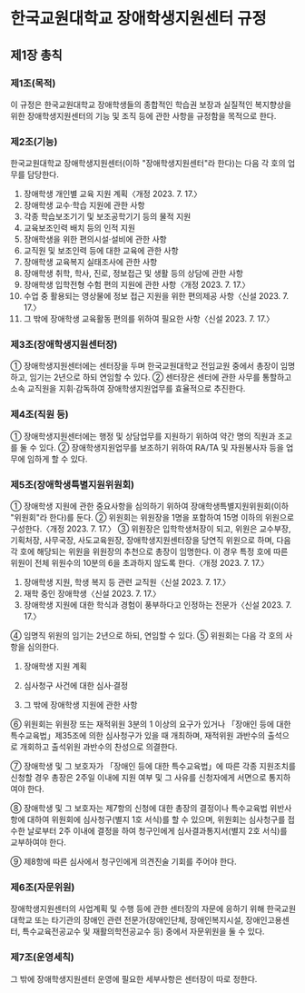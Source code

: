 # 한국교원대학교 장애학생지원센터 규정

## 제1장 총칙

### 제1조(목적)

이 규정은 한국교원대학교 장애학생들의 종합적인 학습권 보장과 실질적인 복지향상을 위한 장애학생지원센터의 기능 및 조직 등에 관한 사항을 규정함을 목적으로 한다.

### 제2조(기능)

한국교원대학교 장애학생지원센터(이하 "장애학생지원센터"라 한다)는 다음 각 호의 업무를 담당한다.

1. 장애학생 개인별 교육 지원 계획〈개정 2023. 7. 17.〉
2. 장애학생 교수·학습 지원에 관한 사항
3. 각종 학습보조기기 및 보조공학기기 등의 물적 지원
4. 교육보조인력 배치 등의 인적 지원
5. 장애학생을 위한 편의시설·설비에 관한 사항
6. 교직원 및 보조인력 등에 대한 교육에 관한 사항
7. 장애학생 교육복지 실태조사에 관한 사항
8. 장애학생 취학, 학사, 진로, 정보접근 및 생활 등의 상담에 관한 사항
9. 장애학생 입학전형 수험 편의 지원에 관한 사항〈개정 2023. 7. 17.〉
10. 수업 중 활용되는 영상물에 정보 접근 지원을 위한 편의제공 사항〈신설 2023. 7. 17.〉
11. 그 밖에 장애학생 교육활동 편의를 위하여 필요한 사항〈신설 2023. 7. 17.〉

### 제3조(장애학생지원센터장)

① 장애학생지원센터에는 센터장을 두며 한국교원대학교 전임교원 중에서 총장이 임명하고, 임기는 2년으로 하되 연임할 수 있다.
② 센터장은 센터에 관한 사무를 통할하고 소속 교직원을 지휘·감독하여 장애학생지원업무를 효율적으로 추진한다.

### 제4조(직원 등)

① 장애학생지원센터에는 행정 및 상담업무를 지원하기 위하여 약간 명의 직원과 조교를 둘 수 있다.
② 장애학생지원업무를 보조하기 위하여 RA/TA 및 자원봉사자 등을 업무에 임하게 할 수 있다.

### 제5조(장애학생특별지원위원회)

① 장애학생 지원에 관한 중요사항을 심의하기 위하여 장애학생특별지원위원회(이하 "위원회"라 한다)를 둔다.
② 위원회는 위원장을 1명을 포함하여 15명 이하의 위원으로 구성한다.〈개정 2023. 7. 17.〉
③ 위원장은 입학학생처장이 되고, 위원은 교수부장, 기획처장, 사무국장, 사도교육원장, 장애학생지원센터장을 당연직 위원으로 하며, 다음 각 호에 해당되는 위원을 위원장의 추천으로 총장이 임명한다. 이 경우 특정 호에 따른 위원이 전체 위원수의 10분의 6을 초과하지 않도록 한다.〈개정 2023. 7. 17.〉

1. 장애학생 지원, 학생 복지 등 관련 교직원〈신설 2023. 7. 17.〉
2. 재학 중인 장애학생〈신설 2023. 7. 17.〉
3. 장애학생 지원에 대한 학식과 경험이 풍부하다고 인정하는 전문가〈신설 2023. 7. 17.〉

④ 임명직 위원의 임기는 2년으로 하되, 연임할 수 있다.
⑤ 위원회는 다음 각 호의 사항을 심의한다.

1. 장애학생 지원 계획

2. 심사청구 사건에 대한 심사·결정

3. 그 밖에 장애학생 지원에 관한 사항

⑥ 위원회는 위원장 또는 재적위원 3분의 1 이상의 요구가 있거나 「장애인 등에 대한 특수교육법」제35조에 의한 심사청구가 있을 때 개최하며, 재적위원 과반수의 출석으로 개회하고 출석위원 과반수의 찬성으로 의결한다.

⑦ 장애학생 및 그 보호자가 「장애인 등에 대한 특수교육법」에 따른 각종 지원조치를 신청할 경우 총장은 2주일 이내에 지원 여부 및 그 사유를 신청자에게 서면으로 통지하여야 한다.

⑧ 장애학생 및 그 보호자는 제7항의 신청에 대한 총장의 결정이나 특수교육법 위반사항에 대하여 위원회에 심사청구(별지 1호 서식)를 할 수 있으며, 위원회는 심사청구를 접수한 날로부터 2주 이내에 결정을 하여 청구인에게 심사결과통지서(별지 2호 서식)를 교부하여야 한다.

⑨ 제8항에 따른 심사에서 청구인에게 의견진술 기회를 주어야 한다.

### 제6조(자문위원)

장애학생지원센터의 사업계획 및 수행 등에 관한 센터장의 자문에 응하기 위해 한국교원대학교 또는 타기관의 장애인 관련 전문가(장애인단체, 장애인복지시설, 장애인고용센터, 특수교육전공교수 및 재활의학전공교수 등) 중에서 자문위원을 둘 수 있다.

### 제7조(운영세칙)

그 밖에 장애학생지원센터 운영에 필요한 세부사항은 센터장이 따로 정한다.
